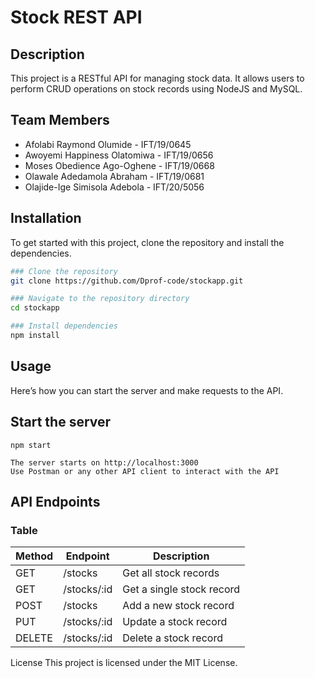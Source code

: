 # Stock REST API

## Description
This project is a RESTful API for managing stock data. It allows users to perform CRUD operations on stock records using NodeJS and MySQL.

## Team Members
- Afolabi Raymond Olumide - IFT/19/0645
- Awoyemi Happiness Olatomiwa - IFT/19/0656
- Moses Obedience Ago-Oghene - IFT/19/0668
- Olawale Adedamola Abraham - IFT/19/0681
- Olajide-Ige Simisola Adebola - IFT/20/5056

## Installation

To get started with this project, clone the repository and install the dependencies.

```bash
### Clone the repository
git clone https://github.com/Dprof-code/stockapp.git

### Navigate to the repository directory
cd stockapp

### Install dependencies
npm install
```

## Usage
Here’s how you can start the server and make requests to the API.

## Start the server
```
npm start

The server starts on http://localhost:3000
Use Postman or any other API client to interact with the API
```

## API Endpoints

### Table

| Method | Endpoint | Description |
|--------|----------|-------------|
| GET | /stocks | Get all stock records |
| GET | /stocks/:id | Get a single stock record |
| POST | /stocks | Add a new stock record |
| PUT | /stocks/:id | Update a stock record |
| DELETE | /stocks/:id | Delete a stock record |

License
This project is licensed under the MIT License.